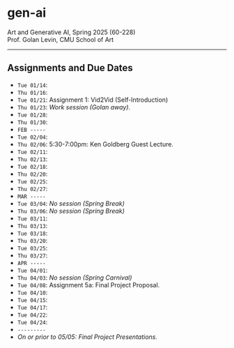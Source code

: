 # gen-ai

Art and Generative AI, Spring 2025 (60-228)<br />
Prof. Golan Levin, CMU School of Art



---

## Assignments and Due Dates

* `Tue 01/14`: 
* `Thu 01/16`:
* `Tue 01/21`: Assignment 1: Vid2Vid (Self-Introduction)
* `Thu 01/23`: *Work session (Golan away)*. 
* `Tue 01/28`: 
* `Thu 01/30`: 
* `FEB -----`
* `Tue 02/04`: 
* `Thu 02/06`: 5:30-7:00pm: Ken Goldberg Guest Lecture. 
* `Tue 02/11`: 
* `Thu 02/13`: 
* `Tue 02/18`: 
* `Thu 02/20`: 
* `Tue 02/25`: 
* `Thu 02/27`: 
* `MAR -----`
* `Tue 03/04`: *No session (Spring Break)*
* `Thu 03/06`: *No session (Spring Break)*
* `Tue 03/11`: 
* `Thu 03/13`: 
* `Tue 03/18`: 
* `Thu 03/20`: 
* `Tue 03/25`: 
* `Thu 03/27`: 
* `APR -----`
* `Tue 04/01`: 
* `Thu 04/03`: *No session (Spring Carnival)*
* `Tue 04/08`: Assignment 5a: Final Project Proposal.
* `Tue 04/10`: 
* `Tue 04/15`: 
* `Tue 04/17`: 
* `Tue 04/22`: 
* `Tue 04/24`: 
* `---------`
* *On or prior to 05/05: Final Project Presentations.*

